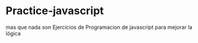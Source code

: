 # Practice-javascript
mas que nada son Ejercicios de Programacion de javascript para mejorar la lógica
